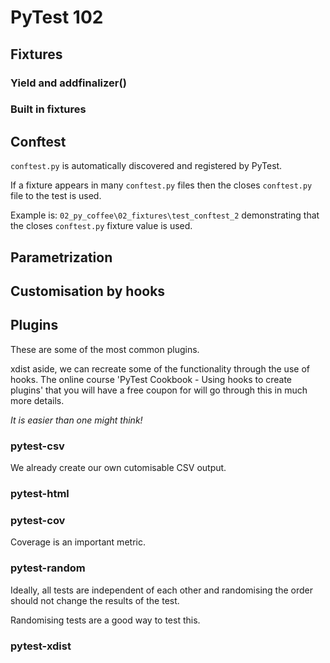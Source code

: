 # PyTest 102

## Fixtures

### Yield and addfinalizer()

### Built in fixtures

## Conftest

`conftest.py` is automatically discovered and registered by PyTest.

If a fixture appears in many `conftest.py` files then the closes `conftest.py` file to the test is used.

Example is: `02_py_coffee\02_fixtures\test_conftest_2` demonstrating that the closes `conftest.py` fixture value is used. 

## Parametrization

## Customisation by hooks

## Plugins

These are some of the most common plugins.

xdist aside, we can recreate some of the functionality through the use of hooks. The online course 'PyTest Cookbook - Using hooks to create plugins' that you will have a free coupon for will go through this in much more details.

*It is easier than one might think!*

### pytest-csv

We already create our own cutomisable CSV output.

### pytest-html

### pytest-cov

Coverage is an important metric.

### pytest-random

Ideally, all tests are independent of each other and randomising the order should not change the results of the test.

Randomising tests are a good way to test this.

### pytest-xdist

<br>